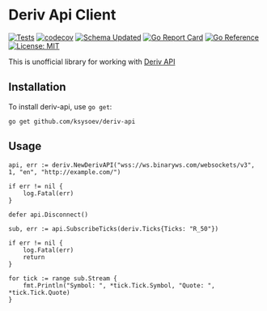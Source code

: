 # Deriv Api Client

[![Tests](https://github.com/ksysoev/deriv-api/actions/workflows/main.yml/badge.svg)](https://github.com/ksysoev/deriv-api/actions/workflows/main.yml)
[![codecov](https://codecov.io/gh/ksysoev/deriv-api/branch/main/graph/badge.svg?token=V89HZZ5L9H)](https://codecov.io/gh/ksysoev/deriv-api)
[![Schema Updated](https://github.com/ksysoev/deriv-api/actions/workflows/schema.yml/badge.svg)](https://github.com/ksysoev/deriv-api/actions/workflows/schema.yml)
[![Go Report Card](https://goreportcard.com/badge/github.com/ksysoev/deriv-api)](https://goreportcard.com/report/github.com/ksysoev/deriv-api)
[![Go Reference](https://pkg.go.dev/badge/github.com/ksysoev/deriv-api.svg)](https://pkg.go.dev/github.com/ksysoev/deriv-api)
[![License: MIT](https://img.shields.io/badge/License-MIT-blue.svg)](https://opensource.org/licenses/MIT)

This is unofficial library for working with [Deriv API](https://api.deriv.com) 

## Installation

To install deriv-api, use `go get`:

```
go get github.com/ksysoev/deriv-api
```

## Usage

```golang
api, err := deriv.NewDerivAPI("wss://ws.binaryws.com/websockets/v3", 1, "en", "http://example.com/")

if err != nil {
    log.Fatal(err)
}

defer api.Disconnect()

sub, err := api.SubscribeTicks(deriv.Ticks{Ticks: "R_50"})

if err != nil {
    log.Fatal(err)
    return
}

for tick := range sub.Stream {
    fmt.Println("Symbol: ", *tick.Tick.Symbol, "Quote: ", *tick.Tick.Quote)
}
```
